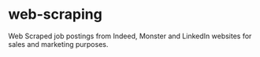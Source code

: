 # web-scraping
Web Scraped job postings from Indeed, Monster and LinkedIn websites for sales and marketing purposes.
